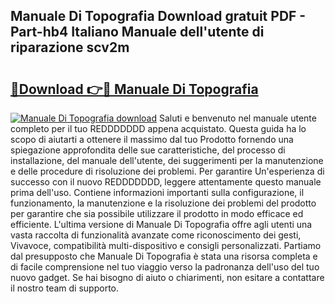 ## Manuale Di Topografia Download gratuit PDF - Part-hb4 Italiano Manuale dell'utente di riparazione scv2m

# <h2><a href="http://dfblni.blite.top/?on=Manuale+Di+Topografia">🔗Download 👉🔴 Manuale Di Topografia</a></h2>

[![Manuale Di Topografia download](https://i.imgur.com/lujVjoI.png)](http://dfblni.blite.top/?on=Manuale+Di+Topografia)
Saluti e benvenuto nel manuale utente completo per il tuo REDDDDDDD appena acquistato. Questa guida ha lo scopo di aiutarti a ottenere il massimo dal tuo Prodotto fornendo una spiegazione approfondita delle sue caratteristiche, del processo di installazione, del manuale dell'utente, dei suggerimenti per la manutenzione e delle procedure di risoluzione dei problemi. Per garantire Un'esperienza di successo con il nuovo REDDDDDDD, leggere attentamente questo manuale prima dell'uso. Contiene informazioni importanti sulla configurazione, il funzionamento, la manutenzione e la risoluzione dei problemi del prodotto per garantire che sia possibile utilizzare il prodotto in modo efficace ed efficiente. L'ultima versione di Manuale Di Topografia offre agli utenti una vasta raccolta di funzionalità avanzate come riconoscimento dei gesti, Vivavoce, compatibilità multi-dispositivo e consigli personalizzati. Partiamo dal presupposto che Manuale Di Topografia è stata una risorsa completa e di facile comprensione nel tuo viaggio verso la padronanza dell'uso del tuo nuovo gadget. Se hai bisogno di aiuto o chiarimenti, non esitare a contattare il nostro team di supporto.
